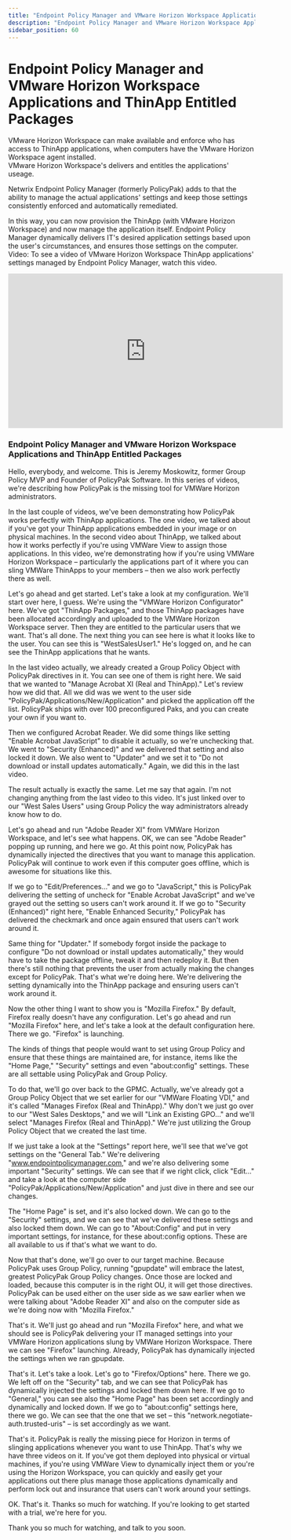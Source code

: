 ```yaml
---
title: "Endpoint Policy Manager and VMware Horizon Workspace Applications and ThinApp Entitled Packages"
description: "Endpoint Policy Manager and VMware Horizon Workspace Applications and ThinApp Entitled Packages"
sidebar_position: 60
---
```

# Endpoint Policy Manager and VMware Horizon Workspace Applications and ThinApp Entitled Packages

VMware Horizon Workspace can make available and enforce who has access to ThinApp applications, when
computers have the VMware Horizon Workspace agent installed.  
VMware Horizon Workspace's delivers and entitles the applications' useage.

Netwrix Endpoint Policy Manager (formerly PolicyPak) adds to that the ability to manage the actual
applications' settings and keep those settings consistently enforced and automatically remediated.

In this way, you can now provision the ThinApp (with VMware Horizon Workspace) and now manage the
application itself. Endpoint Policy Manager dynamically delivers IT's desired application settings
based upon the user's circumstances, and ensures those settings on the computer.  
Video: To see a video of VMware Horizon Workspace ThinApp applications' settings managed by Endpoint
Policy Manager, watch this video.

<iframe width="560" height="315" src="https://www.youtube.com/embed/OkN8tc9L8aI?si=yGSd_Rm5LJjNLKHo" title="YouTube video player" frameborder="0" allow="accelerometer; autoplay; clipboard-write; encrypted-media; gyroscope; picture-in-picture; web-share" referrerpolicy="strict-origin-when-cross-origin" allowfullscreen></iframe>

### Endpoint Policy Manager and VMware Horizon Workspace Applications and ThinApp Entitled Packages

Hello, everybody, and welcome. This is Jeremy Moskowitz, former Group Policy MVP and Founder of
PolicyPak Software. In this series of videos, we're describing how PolicyPak is the missing tool for
VMWare Horizon administrators.

In the last couple of videos, we've been demonstrating how PolicyPak works perfectly with ThinApp
applications. The one video, we talked about if you've got your ThinApp applications embedded in
your image or on physical machines. In the second video about ThinApp, we talked about how it works
perfectly if you're using VMWare View to assign those applications. In this video, we're
demonstrating how if you're using VMWare Horizon Workspace – particularly the applications part of
it where you can sling VMWare ThinApps to your members – then we also work perfectly there as well.

Let's go ahead and get started. Let's take a look at my configuration. We'll start over here, I
guess. We're using the "VMWare Horizon Configurator" here. We've got "ThinApp Packages," and those
ThinApp packages have been allocated accordingly and uploaded to the VMWare Horizon Workspace
server. Then they are entitled to the particular users that we want. That's all done. The next thing
you can see here is what it looks like to the user. You can see this is "WestSalesUser1." He's
logged on, and he can see the ThinApp applications that he wants.

In the last video actually, we already created a Group Policy Object with PolicyPak directives in
it. You can see one of them is right here. We said that we wanted to "Manage Acrobat XI (Real and
ThinApp)." Let's review how we did that. All we did was we went to the user side
"PolicyPak/Applications/New/Application" and picked the application off the list. PolicyPak ships
with over 100 preconfigured Paks, and you can create your own if you want to.

Then we configured Acrobat Reader. We did some things like setting "Enable Acrobat JavaScript" to
disable it actually, so we're unchecking that. We went to "Security (Enhanced)" and we delivered
that setting and also locked it down. We also went to "Updater" and we set it to "Do not download or
install updates automatically." Again, we did this in the last video.

The result actually is exactly the same. Let me say that again. I'm not changing anything from the
last video to this video. It's just linked over to our "West Sales Users" using Group Policy the way
administrators already know how to do.

Let's go ahead and run "Adobe Reader XI" from VMWare Horizon Workspace, and let's see what happens.
OK, we can see "Adobe Reader" popping up running, and here we go. At this point now, PolicyPak has
dynamically injected the directives that you want to manage this application. PolicyPak will
continue to work even if this computer goes offline, which is awesome for situations like this.

If we go to "Edit/Preferences…" and we go to "JavaScript," this is PolicyPak delivering the setting
of uncheck for "Enable Acrobat JavaScript" and we've grayed out the setting so users can't work
around it. If we go to "Security (Enhanced)" right here, "Enable Enhanced Security," PolicyPak has
delivered the checkmark and once again ensured that users can't work around it.

Same thing for "Updater." If somebody forgot inside the package to configure "Do not download or
install updates automatically," they would have to take the package offline, tweak it and then
redeploy it. But then there's still nothing that prevents the user from actually making the changes
except for PolicyPak. That's what we're doing here. We're delivering the setting dynamically into
the ThinApp package and ensuring users can't work around it.

Now the other thing I want to show you is "Mozilla Firefox." By default, Firefox really doesn't have
any configuration. Let's go ahead and run "Mozilla Firefox" here, and let's take a look at the
default configuration here. There we go. "Firefox" is launching.

The kinds of things that people would want to set using Group Policy and ensure that these things
are maintained are, for instance, items like the "Home Page," "Security" settings and even
"about:config" settings. These are all settable using PolicyPak and Group Policy.

To do that, we'll go over back to the GPMC. Actually, we've already got a Group Policy Object that
we set earlier for our "VMWare Floating VDI," and it's called "Manages Firefox (Real and ThinApp)."
Why don't we just go over to our "West Sales Desktops," and we will "Link an Existing GPO…" and
we'll select "Manages Firefox (Real and ThinApp)." We're just utilizing the Group Policy Object that
we created the last time.

If we just take a look at the "Settings" report here, we'll see that we've got settings on the
"General Tab." We're delivering "www.endpointpolicymanager.com," and we're also delivering some important
"Security" settings. We can see that if we right click, click "Edit…" and take a look at the
computer side "PolicyPak/Applications/New/Application" and just dive in there and see our changes.

The "Home Page" is set, and it's also locked down. We can go to the "Security" settings, and we can
see that we've delivered these settings and also locked them down. We can go to "About:Config" and
put in very important settings, for instance, for these about:config options. These are all
available to us if that's what we want to do.

Now that that's done, we'll go over to our target machine. Because PolicyPak uses Group Policy,
running "gpupdate" will embrace the latest, greatest PolicyPak Group Policy changes. Once those are
locked and loaded, because this computer is in the right OU, it will get those directives. PolicyPak
can be used either on the user side as we saw earlier when we were talking about "Adobe Reader XI"
and also on the computer side as we're doing now with "Mozilla Firefox."

That's it. We'll just go ahead and run "Mozilla Firefox" here, and what we should see is PolicyPak
delivering your IT managed settings into your VMWare Horizon applications slung by VMWare Horizon
Workspace. There we can see "Firefox" launching. Already, PolicyPak has dynamically injected the
settings when we ran gpupdate.

That's it. Let's take a look. Let's go to "Firefox/Options" here. There we go. We left off on the
"Security" tab, and we can see that PolicyPak has dynamically injected the settings and locked them
down here. If we go to "General," you can see also the "Home Page" has been set accordingly and
dynamically and locked down. If we go to "about:config" settings here, there we go. We can see that
the one that we set – this "network.negotiate-auth.trusted-uris" – is set accordingly as we want.

That's it. PolicyPak is really the missing piece for Horizon in terms of slinging applications
whenever you want to use ThinApp. That's why we have three videos on it. If you've got them deployed
into physical or virtual machines, if you're using VMWare View to dynamically inject them or you're
using the Horizon Workspace, you can quickly and easily get your applications out there plus manage
those applications dynamically and perform lock out and insurance that users can't work around your
settings.

OK. That's it. Thanks so much for watching. If you're looking to get started with a trial, we're
here for you.

Thank you so much for watching, and talk to you soon.
